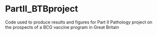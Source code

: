 # PartII_BTBproject
Code used to produce results and figures for Part II Pathology project on the prospects of a BCG vaccine program in Great Britain

